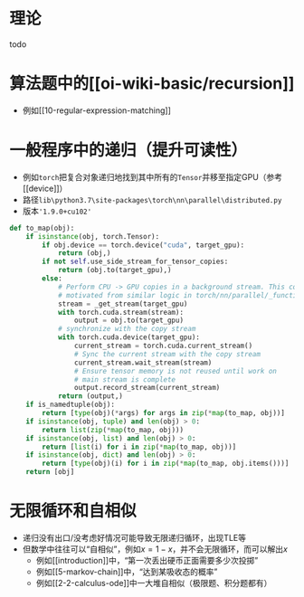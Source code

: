 # 理论
todo
# 算法题中的[[oi-wiki-basic/recursion]]
- 例如[[10-regular-expression-matching]]
# 一般程序中的递归（提升可读性）
- 例如`torch`把复合对象递归地找到其中所有的`Tensor`并移至指定GPU（参考[[device]]）
- 路径`lib\python3.7\site-packages\torch\nn\parallel\distributed.py`
- 版本`'1.9.0+cu102'`
```python
def to_map(obj):
    if isinstance(obj, torch.Tensor):
        if obj.device == torch.device("cuda", target_gpu):
            return (obj,)
        if not self.use_side_stream_for_tensor_copies:
            return (obj.to(target_gpu),)
        else:
            # Perform CPU -> GPU copies in a background stream. This code is
            # motivated from similar logic in torch/nn/parallel/_functions.py
            stream = _get_stream(target_gpu)
            with torch.cuda.stream(stream):
                output = obj.to(target_gpu)
            # synchronize with the copy stream
            with torch.cuda.device(target_gpu):
                current_stream = torch.cuda.current_stream()
                # Sync the current stream with the copy stream
                current_stream.wait_stream(stream)
                # Ensure tensor memory is not reused until work on
                # main stream is complete
                output.record_stream(current_stream)
            return (output,)
    if is_namedtuple(obj):
        return [type(obj)(*args) for args in zip(*map(to_map, obj))]
    if isinstance(obj, tuple) and len(obj) > 0:
        return list(zip(*map(to_map, obj)))
    if isinstance(obj, list) and len(obj) > 0:
        return [list(i) for i in zip(*map(to_map, obj))]
    if isinstance(obj, dict) and len(obj) > 0:
        return [type(obj)(i) for i in zip(*map(to_map, obj.items()))]
    return [obj]
```
# 无限循环和自相似
- 递归没有出口/没考虑好情况可能导致无限递归循环，出现TLE等
- 但数学中往往可以“自相似”，例如$x = 1-x$，并不会无限循环，而可以解出$x$
  - 例如[[introduction]]中，“第一次丢出硬币正面需要多少次投掷”
  - 例如[[5-markov-chain]]中，“达到某吸收态的概率”
  - 例如[[2-2-calculus-ode]]中一大堆自相似（极限题、积分题都有）